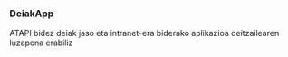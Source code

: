 ### DeiakApp

ATAPI bidez deiak jaso eta intranet-era biderako aplikazioa deitzailearen luzapena erabiliz
